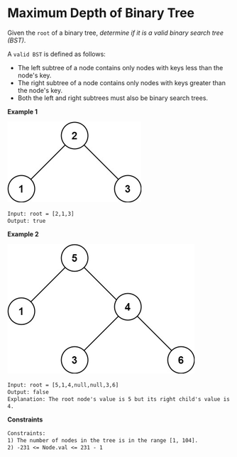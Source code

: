 # Maximum Depth of Binary Tree
Given the ```root``` of a binary tree, *determine if it is a valid binary search tree (BST)*.

A ```valid BST``` is defined as follows:

- The left subtree of a node contains only nodes with keys less than the node's key.
- The right subtree of a node contains only nodes with keys greater than the node's key.
- Both the left and right subtrees must also be binary search trees.

**Example 1**

![img.png](img.png)
```
Input: root = [2,1,3]
Output: true
```
**Example 2**

![img2.png](img_1.png)
```
Input: root = [5,1,4,null,null,3,6]
Output: false
Explanation: The root node's value is 5 but its right child's value is 4.
```
**Constraints**
```
Constraints:
1) The number of nodes in the tree is in the range [1, 104].
2) -231 <= Node.val <= 231 - 1
```
